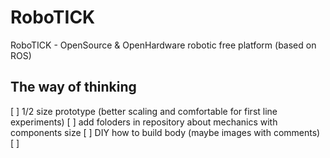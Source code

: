 # RoboTICK
RoboTICK - OpenSource &amp; OpenHardware robotic free platform (based on ROS)


The way of thinking
----
[ ] 1/2 size prototype (better scaling and comfortable for first line experiments)
[ ] add foloders in repository about mechanics with components size
[ ] DIY how to build body (maybe images with comments)
[ ] 
